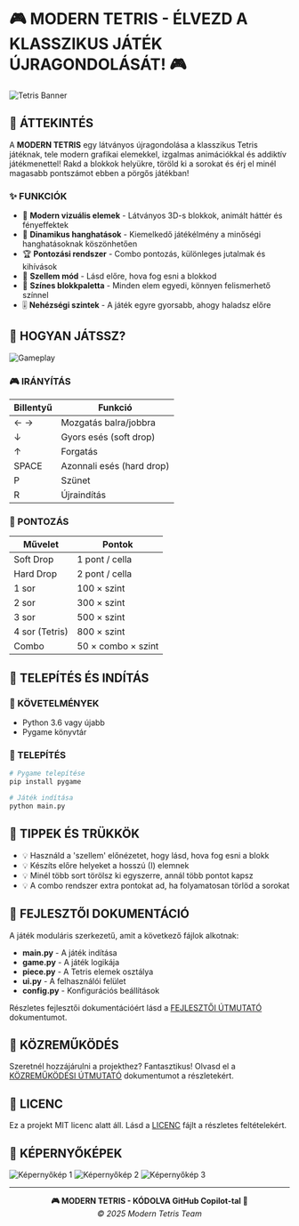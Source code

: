 # 🎮 MODERN TETRIS - ÉLVEZD A KLASSZIKUS JÁTÉK ÚJRAGONDOLÁSÁT! 🎮

![Tetris Banner](assets/tetris_banner.png)

## 🚀 ÁTTEKINTÉS

A **MODERN TETRIS** egy látványos újragondolása a klasszikus Tetris játéknak, tele modern grafikai elemekkel, izgalmas animációkkal és addiktív játékmenettel! Rakd a blokkok helyükre, töröld ki a sorokat és érj el minél magasabb pontszámot ebben a pörgős játékban!

### ✨ FUNKCIÓK

- 🎨 **Modern vizuális elemek** - Látványos 3D-s blokkok, animált háttér és fényeffektek
- 🎵 **Dinamikus hanghatások** - Kiemelkedő játékélmény a minőségi hanghatásoknak köszönhetően
- 🏆 **Pontozási rendszer** - Combo pontozás, különleges jutalmak és kihívások
- 👻 **Szellem mód** - Lásd előre, hova fog esni a blokkod
- 🌈 **Színes blokkpaletta** - Minden elem egyedi, könnyen felismerhető színnel
- 🎚️ **Nehézségi szintek** - A játék egyre gyorsabb, ahogy haladsz előre

## 🎯 HOGYAN JÁTSSZ?

![Gameplay](assets/gameplay.gif)

### 🎮 IRÁNYÍTÁS

| Billentyű | Funkció |
|-----------|---------|
| ← → | Mozgatás balra/jobbra |
| ↓ | Gyors esés (soft drop) |
| ↑ | Forgatás |
| SPACE | Azonnali esés (hard drop) |
| P | Szünet |
| R | Újraindítás |

### 💯 PONTOZÁS

| Művelet | Pontok |
|---------|--------|
| Soft Drop | 1 pont / cella |
| Hard Drop | 2 pont / cella |
| 1 sor | 100 × szint |
| 2 sor | 300 × szint |
| 3 sor | 500 × szint |
| 4 sor (Tetris) | 800 × szint |
| Combo | 50 × combo × szint |

## 📱 TELEPÍTÉS ÉS INDÍTÁS

### 🔧 KÖVETELMÉNYEK

- Python 3.6 vagy újabb
- Pygame könyvtár

### 🚀 TELEPÍTÉS

```bash
# Pygame telepítése
pip install pygame

# Játék indítása
python main.py
```

## 🧠 TIPPEK ÉS TRÜKKÖK

- 💡 Használd a 'szellem' előnézetet, hogy lásd, hova fog esni a blokk
- 💡 Készíts előre helyeket a hosszú (I) elemnek
- 💡 Minél több sort törölsz ki egyszerre, annál több pontot kapsz
- 💡 A combo rendszer extra pontokat ad, ha folyamatosan törlöd a sorokat

## 📝 FEJLESZTŐI DOKUMENTÁCIÓ

A játék moduláris szerkezetű, amit a következő fájlok alkotnak:

- **main.py** - A játék indítása
- **game.py** - A játék logikája
- **piece.py** - A Tetris elemek osztálya
- **ui.py** - A felhasználói felület
- **config.py** - Konfigurációs beállítások

Részletes fejlesztői dokumentációért lásd a [FEJLESZTŐI ÚTMUTATÓ](developer_guide.md) dokumentumot.

## 👥 KÖZREMŰKÖDÉS

Szeretnél hozzájárulni a projekthez? Fantasztikus! Olvasd el a [KÖZREMŰKÖDÉSI ÚTMUTATÓ](contributing.md) dokumentumot a részletekért.

## 📜 LICENC

Ez a projekt MIT licenc alatt áll. Lásd a [LICENC](license.md) fájlt a részletes feltételekért.

## 📸 KÉPERNYŐKÉPEK

![Képernyőkép 1](assets/screenshot1.png)
![Képernyőkép 2](assets/screenshot2.png)
![Képernyőkép 3](assets/screenshot3.png)

---

<p align="center">
  <strong>🎮 MODERN TETRIS - KÓDOLVA GitHub Copilot-tal 🤖</strong><br>
  <em>© 2025 Modern Tetris Team</em>
</p>